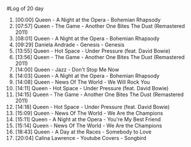 #Log of 20 day

1. [00:00] Queen - A Night at the Opera - Bohemian Rhapsody
1. [07:57] Queen - The Game - Another One Bites The Dust (Remastered 2011)
1. [08:01] Queen - A Night at the Opera - Bohemian Rhapsody
1. [09:29] Daniela Andrade - Genesis - Genesis
1. [13:55] Queen - Hot Space - Under Pressure (feat. David Bowie)
1. [13:56] Queen - The Game - Another One Bites The Dust (Remastered 2011)
1. [14:00] Queen - Jazz - Don't Stop Me Now
1. [14:03] Queen - A Night at the Opera - Bohemian Rhapsody
1. [14:08] Queen - News Of The World - We Will Rock You
1. [14:11] Queen - Hot Space - Under Pressure (feat. David Bowie)
1. [14:15] Queen - The Game - Another One Bites The Dust (Remastered 2011)
1. [14:18] Queen - Hot Space - Under Pressure (feat. David Bowie)
1. [15:09] Queen - News Of The World - We Are the Champions
1. [15:11] Queen - A Night at the Opera - You're My Best Friend
1. [15:14] Queen - News Of The World - We Are the Champions
1. [18:43] Queen - A Day at the Races - Somebody to Love
1. [20:04] Calina Lawrence - Youtube Covers - Songbird
